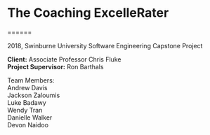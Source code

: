 # The Coaching ExcelleRater
======

2018, Swinburne University Software Engineering Capstone Project

**Client:** Associate Professor Chris Fluke    
**Project Supervisor:** Ron Barthals  

Team Members:  
Andrew Davis  
Jackson Zaloumis  
Luke Badawy  
Wendy Tran  
Danielle Walker  
Devon Naidoo  
